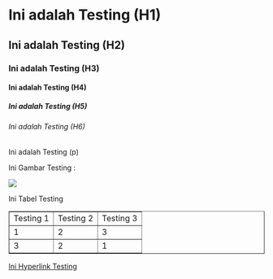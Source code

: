 # Ini adalah Testing (H1)

## Ini adalah Testing (H2)

### Ini adalah Testing (H3)

#### Ini adalah Testing (H4)

##### Ini adalah Testing (H5)

###### Ini adalah Testing (H6)

Ini adalah Testing (p)

Ini Gambar Testing :

![](https://testing.github.arviandri.tk/files/testing.jpg)

Ini Tabel Testing

<table width="200" border="1">

<tbody>

<tr>

<td>Testing 1</td>

<td>Testing 2</td>

<td>Testing 3</td>

</tr>

<tr>

<td>1</td>

<td>2</td>

<td>3</td>

</tr>

<tr>

<td>3</td>

<td>2</td>

<td>1</td>

</tr>

</tbody>

</table>

[Ini Hyperlink Testing](https://testing2.github.arviandri.tk)
